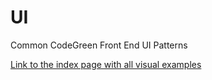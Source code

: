 UI
==

Common CodeGreen Front End UI Patterns

[Link to the index page with all visual examples](http://codegreen.github.io/UI/)
